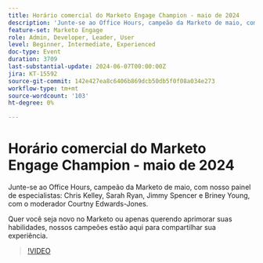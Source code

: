 ```yaml
---
title: Horário comercial do Marketo Engage Champion - maio de 2024
description: 'Junte-se ao Office Hours, campeão da Marketo de maio, com nosso painel de especialistas: Chris Kelley, Sarah Ryan, Jimmy Spencer e Briney Young, com o moderador Courtny Edwards-Jones.Independente de você ser novo na Marketo ou apenas querer aprimorar suas habilidades, nossos campeões estão aqui para compartilhar seus conhecimentos.'
feature-set: Marketo Engage
role: Admin, Developer, Leader, User
level: Beginner, Intermediate, Experienced
doc-type: Event
duration: 3709
last-substantial-update: 2024-06-07T00:00:00Z
jira: KT-15592
source-git-commit: 142e427ea8c6406b869dcb50db5f0f08a034e273
workflow-type: tm+mt
source-wordcount: '103'
ht-degree: 0%

---
```



# Horário comercial do Marketo Engage Champion - maio de 2024

Junte-se ao Office Hours, campeão da Marketo de maio, com nosso painel de especialistas: Chris Kelley, Sarah Ryan, Jimmy Spencer e Briney Young, com o moderador Courtny Edwards-Jones.

Quer você seja novo no Marketo ou apenas querendo aprimorar suas habilidades, nossos campeões estão aqui para compartilhar sua experiência.

>[!VIDEO](https://video.tv.adobe.com/v/3429357/?learn=on)
